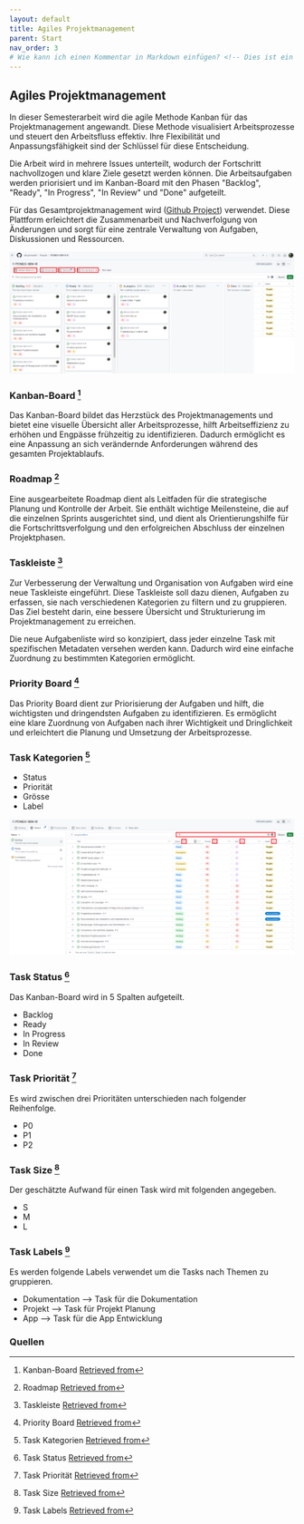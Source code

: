 ```yaml
---
layout: default
title: Agiles Projektmanagement
parent: Start
nav_order: 3
# Wie kann ich einen Kommentar in Markdown einfügen? <!-- Dies ist ein Kommentar, der nicht angezeigt wird -->
---
```


## Agiles Projektmanagement

In dieser Semesterarbeit wird die agile Methode Kanban für das Projektmanagement angewandt. Diese Methode visualisiert Arbeitsprozesse und steuert den Arbeitsfluss effektiv. Ihre Flexibilität und Anpassungsfähigkeit sind der Schlüssel für diese Entscheidung.

Die Arbeit wird in mehrere Issues unterteilt, wodurch der Fortschritt nachvollzogen und klare Ziele gesetzt werden können. Die Arbeitsaufgaben werden priorisiert und im Kanban-Board mit den Phasen "Backlog", "Ready", "In Progress", "In Review" und "Done" aufgeteilt.

Für das Gesamtprojektmanagement wird ([Github Project](https://github.com/users/danyambuehl/projects/4)) verwendet. Diese Plattform erleichtert die Zusammenarbeit und Nachverfolgung von Änderungen und sorgt für eine zentrale Verwaltung von Aufgaben, Diskussionen und Ressourcen.

![Kanban Board](../img/kanban-board.png)

### Kanban-Board [^1]

Das Kanban-Board bildet das Herzstück des Projektmanagements und bietet eine visuelle Übersicht aller Arbeitsprozesse, hilft Arbeitseffizienz zu erhöhen und Engpässe frühzeitig zu identifizieren. Dadurch ermöglicht es eine Anpassung an sich verändernde Anforderungen während des gesamten Projektablaufs.

### Roadmap [^2]

Eine ausgearbeitete Roadmap dient als Leitfaden für die strategische Planung und Kontrolle der Arbeit. Sie enthält wichtige Meilensteine, die auf die einzelnen Sprints ausgerichtet sind, und dient als Orientierungshilfe für die Fortschrittsverfolgung und den erfolgreichen Abschluss der einzelnen Projektphasen.

### Taskleiste [^3]

Zur Verbesserung der Verwaltung und Organisation von Aufgaben wird eine neue Taskleiste eingeführt. Diese Taskleiste soll dazu dienen, Aufgaben zu erfassen, sie nach verschiedenen Kategorien zu filtern und zu gruppieren. Das Ziel besteht darin, eine bessere Übersicht und Strukturierung im Projektmanagement zu erreichen.

Die neue Aufgabenliste wird so konzipiert, dass jeder einzelne Task mit spezifischen Metadaten versehen werden kann. Dadurch wird eine einfache Zuordnung zu bestimmten Kategorien ermöglicht.

### Priority Board [^4]

Das Priority Board dient zur Priorisierung der Aufgaben und hilft, die wichtigsten und dringendsten Aufgaben zu identifizieren. Es ermöglicht eine klare Zuordnung von Aufgaben nach ihrer Wichtigkeit und Dringlichkeit und erleichtert die Planung und Umsetzung der Arbeitsprozesse.

### Task Kategorien [^5]

- Status
- Priorität
- Grösse
- Label

![Kanban Board](../img/tasklist.png)

### Task Status [^6]

Das Kanban-Board wird in 5 Spalten aufgeteilt.

- Backlog
- Ready
- In Progress
- In Review
- Done

### Task Priorität [^7]

Es wird zwischen drei Prioritäten unterschieden nach folgender Reihenfolge.

- P0
- P1
- P2

### Task Size [^8]

Der geschätzte Aufwand für einen Task wird mit folgenden angegeben.

- S
- M
- L

### Task Labels [^9]

Es werden folgende Labels verwendet um die Tasks nach Themen zu gruppieren.

- Dokumentation --> Task für die Dokumentation
- Projekt --> Task für Projekt Planung
- App --> Task für die App Entwicklung

### Quellen

[^1]: Kanban-Board [Retrieved from](/docs/img/kanban-board.png)
[^2]: Roadmap [Retrieved from](/docs/img/kanban-board.png)
[^3]: Taskleiste [Retrieved from](/docs/img/kanban-board.png)
[^4]: Priority Board [Retrieved from](/docs/img/kanban-board.png)
[^5]: Task Kategorien [Retrieved from](/docs/img/tasklist.png)
[^6]: Task Status [Retrieved from](/docs/img/tasklist.png)
[^7]: Task Priorität [Retrieved from](/docs/img/tasklist.png)
[^8]: Task Size [Retrieved from](/docs/img/tasklist.png)
[^9]: Task Labels [Retrieved from](/docs/img/tasklist.png)
